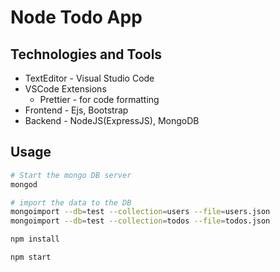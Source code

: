 # Node Todo App

## Technologies and Tools

- TextEditor - Visual Studio Code
- VSCode Extensions
  - Prettier - for code formatting
- Frontend - Ejs, Bootstrap
- Backend - NodeJS(ExpressJS), MongoDB

## Usage

```sh
# Start the mongo DB server
mongod

# import the data to the DB
mongoimport --db=test --collection=users --file=users.json
mongoimport --db=test --collection=todos --file=todos.json

npm install

npm start

```

<!--
# commands to export data
mongoexport --collection=users --db=test --out=users.json
mongoexport --collection=todos --db=test --out=todos.json
-->

<!-- ## Preview Screens -->
